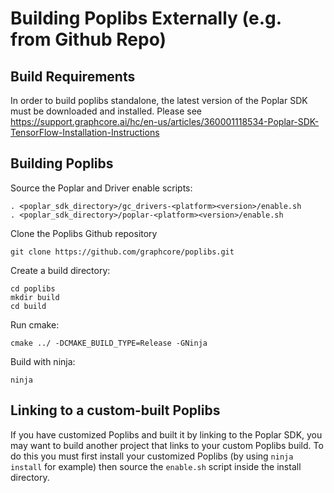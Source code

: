 # Building Poplibs Externally (e.g. from Github Repo)

## Build Requirements

In order to build poplibs standalone, the latest version of the Poplar SDK must be downloaded and installed. Please see https://support.graphcore.ai/hc/en-us/articles/360001118534-Poplar-SDK-TensorFlow-Installation-Instructions

## Building Poplibs

Source the Poplar and Driver enable scripts:

    . <poplar_sdk_directory>/gc_drivers-<platform><version>/enable.sh
    . <poplar_sdk_directory>/poplar-<platform><version>/enable.sh

Clone the Poplibs Github repository

    git clone https://github.com/graphcore/poplibs.git

Create a build directory:

    cd poplibs
    mkdir build
    cd build

Run cmake:

    cmake ../ -DCMAKE_BUILD_TYPE=Release -GNinja

Build with ninja:
    
    ninja

## Linking to a custom-built Poplibs

If you have customized Poplibs and built it by linking to the Poplar SDK, you
may want to build another project that links to your custom Poplibs build. To
do this you must first install your customized Poplibs (by using `ninja install`
for example) then source the `enable.sh` script inside the install directory.
